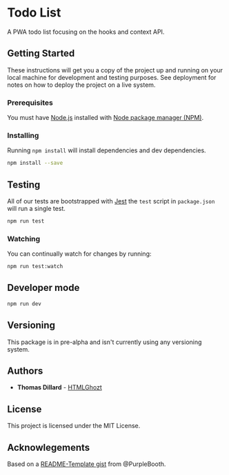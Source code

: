 # Todo List

A PWA todo list focusing on the hooks and context API.

## Getting Started

These instructions will get you a copy of the project up and running
on your local machine for development and testing purposes. See
deployment for notes on how to deploy the project on a live system.

### Prerequisites

You must have [Node.js](https://nodejs.org/) installed with
[Node package manager (NPM)](https://www.npmjs.com/get-npm).

### Installing

Running `npm install` will install dependencies and dev dependencies.

```sh
npm install --save
```

## Testing

All of our tests are bootstrapped with [Jest](https://jestjs.io/) the
`test` script in `package.json` will run a single test.

```sh
npm run test
```

### Watching

You can continually watch for changes by running:

```sh
npm run test:watch
```

## Developer mode

```sh
npm run dev
```

<!-- ## Deployment -->

<!-- ## Built With -->

<!-- ## Contributing -->

## Versioning

This package is in pre-alpha and isn't currently using any versioning
system.

<!-- We use [SemVer](http://semver.org/) for versioning. For the versions available, see the [tags on this repository](https://github.com/your/project/tags).  -->

## Authors

- **Thomas Dillard** - [HTMLGhozt](https://github.com/HTMLGhozt)

## License

This project is licensed under the MIT License.

## Acknowlegements

Based on a
[README-Template gist](https://gist.github.com/PurpleBooth/109311bb0361f32d87a2)
from @PurpleBooth.
